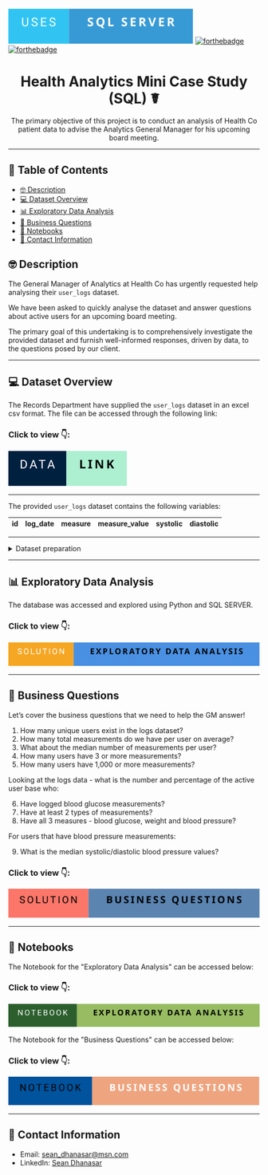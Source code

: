 [![forthebadge](https://github.com/seandhan/Health-Analytics-Mini-Case-Study-SQL/blob/main/images/USES-SQL%20SERVER-.svg)]()
[![forthebadge](https://forthebadge.com/images/badges/made-with-python.svg)](https://forthebadge.com)
[![forthebadge](https://forthebadge.com/images/badges/made-with-markdown.svg)](https://forthebadge.com)

<h1 align="center">Health Analytics Mini Case Study (SQL) ☤ </h1>


<p align="center">The primary objective of this project is to conduct an analysis of Health Co patient data to advise the Analytics General Manager for his upcoming board meeting.</p>

---

## 📝 Table of Contents

- [🤓 Description](#description)
- [💻 Dataset Overview](#dataset-overview)
- [📊 Exploratory Data Analysis](#exploratory-data-analysis)
- [🚀 Business Questions](#business-questions)
- [📗 Notebooks](#notebooks)
- [📧 Contact Information](#contact-information)

## 🤓 Description <a name = "description"></a>

The General Manager of Analytics at Health Co has urgently requested help analysing their `user_logs` dataset.

We have been asked to quickly analyse the dataset and answer questions about active users for an upcoming board meeting.

The primary goal of this undertaking is to comprehensively investigate the provided dataset and furnish well-informed responses, driven by data, to the questions posed by our client.

---

## 💻 Dataset Overview <a name = "dataset-overview"></a>

The Records Department have supplied the `user_logs` dataset in an excel csv format. The file can be accessed through the following link:

### Click to view 👇:

[![Data_link](https://github.com/seandhan/image_database/blob/main/Data-LINK-.svg)](https://github.com/seandhan/Health-Analytics-Mini-Case-Study-SQL/blob/main/user_logs.csv)

----
The provided `user_logs` dataset contains the following variables:

| id  | log\_date  | measure | measure\_value | systolic | diastolic |
| --- | ---------- | --------| -------------- | -------- | --------- |



---

<details>
<summary>Dataset preparation</summary>
<br>

For this analysis the excel file was imported in Microsoft SQL Server and MSSQL queries were used to explore the data. A `health` database was created with `user_logs` table. 

See the following steps for more detailed procedure for importing Excel files into SQL Server to create databases.
>
>**Step 1: Prepare Your Excel File**
>
>Ensure your Excel file is organized with a header row and data in subsequent rows.
>Verify that the column names and data types in the Excel file match the table structure you want to create in SQL Server.
>
>**Step 2: Set Up SQL Server**
>
>Ensure you have SQL Server installed and configured on your system.
>Create a new database or identify an existing one where you want to import the data.
>
>**Step 3: Install Required Drivers**
>
>Check if you have the necessary ODBC or OLE DB drivers installed on your system. If not, you may need to install them. You can usually find these drivers in the SQL Server installation package.
>
>**Step 4: Open SQL Server Management Studio (SSMS)**
>
>Launch SQL Server Management Studio (SSMS) on your computer.
>
>**Step 5: Connect to SQL Server**
>
>Connect to your SQL Server instance by providing the server name and appropriate authentication method (Windows or SQL Server Authentication).
>
>**Step 6: Import Data Using the SQL Server Import and Export Wizard**
>
>In SSMS, right-click on the database where you want to import the data, and choose "Tasks" > "Import Data."
>
>**Step 7: SQL Server Import and Export Wizard - Introduction**
>
>In the SQL Server Import and Export Wizard, you'll see an introduction screen. Click "Next" to proceed.
>
>**Step 8: Data Source**
>
>Choose the "Data Source" as "Microsoft Excel." Click "Browse" to locate your Excel file.
Specify the version of the Excel file (Excel 97-2003 or Excel 2007+).
Select the appropriate Excel worksheet if your file contains multiple sheets. Click "Next."
>
>**Step 9: Destination**
>
>Choose the "Destination" as "SQL Server Native Client."
Enter your SQL Server connection details, including the server name, authentication method, and database name.
Click "Next" to proceed.
>
>**Step 10: Copy Data from Excel**
>
>In the "Copy data from one or more tables or views" section, you can choose to copy data from the Excel file into an existing table in your database or create a new table.
If creating a new table, you can map the Excel columns to SQL Server table columns. Ensure that data types match correctly. You can also set options for handling duplicate records.
Click "Next" to continue.
>
>**Step 11: Review and Execute**
>
>Review the settings you've configured. If everything looks correct, click "Next."
>
>**Step 12: Complete the Wizard**
>
>The wizard will now run the import process, and you'll see a summary of the operation.
Check for any error messages or warnings. If there are any issues, you can review the details and correct them.
Once the import is successful, click "Finish" to complete the wizard.
>
>Step 13: Verify Data
>
>Open SSMS, connect to your SQL Server database, and query the newly imported data to ensure it has been successfully transferred.
Your Excel data is now available in your SQL Server database, and you can use it to create tables, views, or perform other necessary operations. After importing, consider any additional data cleaning or transformation tasks as required for your specific use case.

</details>

---

## 📊 Exploratory Data Analysis <a name = "exploratory-data-analysis"></a>

The database was accessed and explored using Python and SQL SERVER.

### Click to view 👇:

[![Exploratory Data Analysis](https://github.com/seandhan/image_database/blob/main/Solution-Exploratory%20Data%20Analysis-.svg)](https://github.com/seandhan/Health-Analytics-Mini-Case-Study-SQL/blob/main/Exploratory%20Data%20Analysis/ReadME.md)

---



## 🚀 Business Questions <a name = "business-questions"></a>

Let’s cover the business questions that we need to help the GM answer!

1. How many unique users exist in the logs dataset?
2. How many total measurements do we have per user on average?
3. What about the median number of measurements per user?
4. How many users have 3 or more measurements?
5. How many users have 1,000 or more measurements?

Looking at the logs data - what is the number and percentage of the active user base who:

6. Have logged blood glucose measurements?
7. Have at least 2 types of measurements?
8. Have all 3 measures - blood glucose, weight and blood pressure?

For users that have blood pressure measurements:

9. What is the median systolic/diastolic blood pressure values?


### Click to view 👇:

[![Solution-Business Questions](https://github.com/seandhan/image_database/blob/main/Solution-Business%20Questions-.svg)](https://github.com/seandhan/Health-Analytics-Mini-Case-Study-SQL/blob/main/Business%20Questions/ReadMe.md)



---


## 📗 Notebooks <a name = "notebooks"></a>

The Notebook for the "Exploratory Data Analysis" can be accessed below:

### Click to view 👇:

[![EDA Notebook](https://github.com/seandhan/image_database/blob/main/Notebook-Exploratory%20Data%20analysis-.svg)](https://github.com/seandhan/Health-Analytics-Mini-Case-Study-SQL/blob/main/Notebooks/Exploratory%20Data%20Analysis.ipynb)

The Notebook for the "Business Questions" can be accessed below:

### Click to view 👇:

[![Questions Notebook](https://github.com/seandhan/image_database/blob/main/Notebook-Business%20Questions-.svg)](https://github.com/seandhan/Health-Analytics-Mini-Case-Study-SQL/blob/main/Notebooks/Business%20Questions.ipynb)


---

## 📧 Contact Information <a name = "contact-information"></a>

- Email: [sean_dhanasar@msn.com](mailto:sean_dhanasar@msn.com)
- LinkedIn: [Sean Dhanasar](https://www.linkedin.com/in/sdhanasar)


